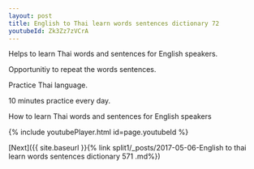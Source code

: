 ```yaml
---
layout: post
title: English to Thai learn words sentences dictionary 72 
youtubeId: Zk3Zz7zVCrA
---
```

 
 
Helps to learn Thai words and sentences for English speakers.

Opportunitiy to repeat the words sentences. 

Practice Thai language. 
 
10 minutes practice every day. 
 
How to learn Thai words and sentences for English speakers 
 
{% include youtubePlayer.html id=page.youtubeId %}
 
 
[Next]({{ site.baseurl }}{% link  split1/_posts/2017-05-06-English to thai learn words sentences dictionary 571 .md%})
 
